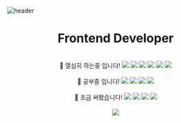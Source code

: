 ![header](https://capsule-render.vercel.app/api?type=Waving&text=👶)

<div align=center>
  <h1>Frontend Developer</h1>
</div>
<br>
<div align=center>
  <span>💪 열심히 하는중 입니다! </span> 
  <span><img src="https://img.shields.io/badge/HTML5-E34F26?style=flat&logo=HTML5&logoColor=white" /></span>
  <span><img src="https://img.shields.io/badge/CSS-1572B6?style=flat&logo=css3&logoColor=white" /></span>
  <span><img src="https://img.shields.io/badge/Java script-F7DF1E?style=flat&logo=javascript&logoColor=white" /></span>
  <span><img src="https://img.shields.io/badge/React-61DAFB?style=flat&logo=react&logoColor=white" /></span>
  <span><img src="https://img.shields.io/badge/Node.js-339933?style=flat&logo=nodedotjs&logoColor=white" /></span>
  <span><img src="https://img.shields.io/badge/Three.js-000000?style=flat&logo=threedotjs&logoColor=white" /></span>
</div>
<br>
<div align=center>
  <span>👏 공부중 입니다! </span> 
  <span><img src="https://img.shields.io/badge/Typescript-3178C6?style=flat&logo=typescript&logoColor=white" /></span>
  <span><img src="https://img.shields.io/badge/Node.js-339933?style=flat&logo=nodedotjs&logoColor=white" /></span>
  <span><img src="https://img.shields.io/badge/Vue-4FC08D?style=flat&logo=vuedotjs&logoColor=white" /></span>
    <span><img src="https://img.shields.io/badge/Mysql-4479A1?style=flat&logo=mysql&logoColor=white" /></span>
</div>
<br>
<div align=center>
  <span>👶 조금 써봤습니다! </span> 
  <span><img src="https://img.shields.io/badge/Figma-F24E1E?style=flat&logo=figma&logoColor=white" /></span>
  <span><img src="https://img.shields.io/badge/Illustrator-FF9A00?style=flat&logo=adobeillustrator&logoColor=white" /></span>
  <span><img src="https://img.shields.io/badge/Photoshop-31A8FF?style=flat&logo=adobephotoshop&logoColor=white" /></span>
  <span><img src="https://img.shields.io/badge/Blender-E87D0D?style=flat&logo=blender&logoColor=white" /></span>
</div>
<br>
<div align=center>
  <img src="https://github-readme-stats.vercel.app/api/top-langs/?username=CuteSungMin&layout=compact"><br><br>
</div>


